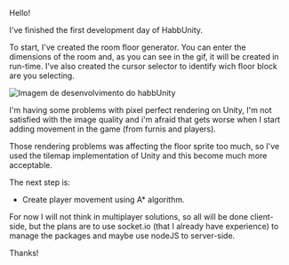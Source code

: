 Hello!

I've finished the first development day of HabbUnity.

To start, I've created the room floor generator. You can enter the dimensions of the room and, as you can see in the gif, it will be created in run-time.
I've also created the cursor selector to identify wich floor block are you selecting.

![Imagem de desenvolvimento do habbUnity](https://i.imgur.com/VOXTqiX.gif)

I'm having some problems with pixel perfect rendering on Unity, I'm not satisfied with the image quality and i'm afraid that gets worse when I start adding movement in the game (from furnis and players).

Those rendering problems was affecting the floor sprite too much, so I've used the tilemap implementation of Unity and this become much more acceptable.

The next step is:
- Create player movement using A* algorithm.

For now I will not think in multiplayer solutions, so all will be done client-side, but the plans are to use socket.io (that I already have experience) to manage the packages and maybe use nodeJS to server-side.

Thanks!
